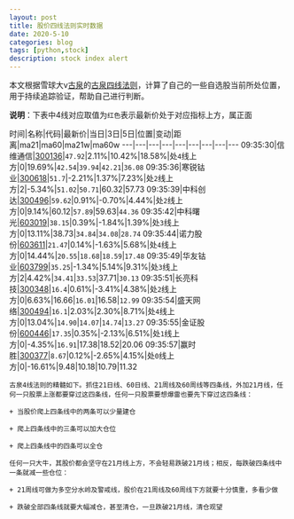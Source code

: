 ```yaml
---
layout: post
title: 股价四线法则实时数据
date: 2020-5-10
categories: blog
tags: [python,stock]
description: stock index alert
---
```



本文根据雪球大v[古泉](https://xueqiu.com/u/7148646888)的[古泉四线法则](https://xueqiu.com/7148646888/130498192)，计算了自己的一些自选股当前所处位置，用于持续追踪验证，帮助自己进行判断。

**说明**：下表中4线对应取值为`红色`表示最新价处于对应指标上方，属正面

时间|名称|代码|最新价|当日|3日|5日|位置|变动|距离|ma21|ma60|ma21w|ma60w
---|---|---|---|---|---|---|---|---
09:35:30|信维通信|[300136](https://xueqiu.com/S/SZ300136)|`47.92`|2.11%|10.42%|18.58%|处`4`线上方|0|19.69%|`42.54`|`39.94`|`42.21`|`36.08`
09:35:36|寒锐钴业|[300618](https://xueqiu.com/S/SZ300618)|`51.7`|-2.21%|1.37%|7.23%|处`2`线上方|2|-5.34%|`51.02`|`50.71`|60.32|57.73
09:35:39|中科创达|[300496](https://xueqiu.com/S/SZ300496)|`59.62`|0.91%|-0.70%|4.44%|处`2`线上方|0|9.14%|60.12|`57.89`|59.63|`44.36`
09:35:42|中科曙光|[603019](https://xueqiu.com/S/SH603019)|`38.15`|0.39%|-1.84%|1.39%|处`3`线上方|0|13.11%|38.73|`34.84`|`34.08`|`28.74`
09:35:44|诺力股份|[603611](https://xueqiu.com/S/SH603611)|`21.47`|0.14%|-1.63%|5.68%|处`4`线上方|0|14.44%|`20.55`|`18.68`|`18.59`|`17.48`
09:35:49|华友钴业|[603799](https://xueqiu.com/S/SH603799)|`35.25`|-1.34%|5.14%|9.31%|处`3`线上方|2|4.42%|`34.41`|`33.53`|37.71|`30.13`
09:35:51|长亮科技|[300348](https://xueqiu.com/S/SZ300348)|`16.4`|0.61%|-3.41%|4.38%|处`2`线上方|0|6.63%|16.66|`16.01`|16.58|`12.99`
09:35:54|盛天网络|[300494](https://xueqiu.com/S/SZ300494)|`16.1`|2.03%|2.30%|8.71%|处`4`线上方|0|13.04%|`14.90`|`14.07`|`14.74`|`13.27`
09:35:55|金证股份|[600446](https://xueqiu.com/S/SH600446)|`17.35`|0.35%|-2.13%|6.51%|处`1`线上方|0|-4.35%|`16.91`|17.38|18.52|20.06
09:35:57|赢时胜|[300377](https://xueqiu.com/S/SZ300377)|`8.67`|0.12%|-2.65%|4.15%|处`0`线上方|0|-16.61%|9.48|10.18|10.79|11.32

```
古泉4线法则的精髓如下。抓住21日线、60日线、21周线及60周线等四条线，外加21月线，任何一只股票上涨都要穿过这四条线，任何一只股票要想爆雷也要先下穿过这四条线：

+ 当股价爬上四条线中的两条可以少量建仓

+ 爬上四条线中的三条可以加大仓位

+ 爬上四条线中的四条可以全仓

任何一只大牛，其股价都会坚守在21月线上方，不会轻易跌破21月线；相反，每跌破四条线中一条就减一些仓位：

+ 21周线可做为多空分水岭及警戒线，股价在21周线及60周线下方就要十分慎重，多看少做

+ 跌破全部四条线就要大幅减仓，甚至清仓，一旦跌破21月线，清仓观望
```
